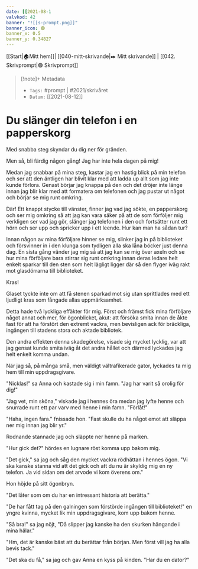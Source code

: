 ```yaml
---
date: [[2021-08-1
valvkod: 42
banner: "![[s-prompt.png]]"
banner_icon: 🟢
banner_x: 0.5
banner_y: 0.34827
---
```

[[Start|🏠Mitt hem]]| [[040-mitt-skrivande|✒️ Mitt skrivande]] | [[042. Skrivprompt|🟢 Skrivprompt]]

> [!note]+ Metadata
> * `Tags:`  #prompt | #2021/skrivåret 
> * `Datum:` [[2021-08-12]]

# Du slänger din telefon i en papperskorg

Med snabba steg skyndar du dig ner för gränden.

Men så, bli färdig någon gång! Jag har inte hela dagen på mig!

Medan jag snabbar på mina steg, kastar jag en hastig blick på min telefon och ser att den äntligen har blivit klar med att ladda up allt som jag inte kunde förlora. Genast börjar jag knappa på den och det dröjer inte länge innan jag blir klar med att formatera om telefonen och jag pustar ut något och börjar se mig runt omkring.

Där! Ett knappt stycke till vänster, finner jag vad jag sökte, en papperskorg och ser mig omkring så att jag kan vara säker på att de som förföljer mig verkligen ser vad jag gör, slänger jag telefonen i den och fortsätter runt ett hörn och ser upp och spricker upp i ett leende. Hur kan man ha sådan tur?

Innan någon av mina förföljare hinner se mig, slinker jag in på biblioteket och försvinner in i den klunga som tydligen alla ska låna böcker just denna dag. En sista gång vänder jag mig så att jag kan se mig över axeln och se hur mina förföljare bara stirrar sig runt omkring innan deras ledare helt enkelt sparkar till den sten som helt lägligt ligger där så den flyger iväg rakt mot glasdörrarna till biblioteket.

Kras!

Glaset tyckte inte om att få stenen sparkad mot sig utan sprittlades med ett ljudligt kras som fångade allas uppmärksamhet.

Detta hade två lyckliga effäkter för mig. Först och främst fick mina förföljare något annat och mer, för ögonblicket, akut: att försöka smita innan de åkte fast för att ha förstört den extremt vackra, men bevisligen ack för bräckliga, ingången till stadens stora och aktade bibliotek.

Den andra effekten denna skadegörelse, visade sig mycket lycklig, var att jag gensat kunde smita iväg åt det andra hållet och därmed lyckades jag helt enkelt komma undan.

När jag så, på många små, men väldigt vältrafikerade gator, lyckades ta mig hem till min uppdragsgivare.

"Nicklas!" sa Anna och kastade sig i min famn. "Jag har varit så orolig för dig!"

"Jag vet, min sköna," viskade jag i hennes öra medan jag lyfte henne och snurrade runt ett par varv med henne i min famn. "Förlåt!"

"Haha, ingen fara." fnissade hon. "Fast skulle du ha något emot att släppa ner mig innan jag blir yr."

Rodnande stannade jag och släppte ner henne på marken.

"Hur gick det?" hördes en lugnare röst komma upp bakom mig.

"Det gick," sa jag och såg den mycket vackra rödhättan i hennes ögon. "Vi ska kanske stanna vid att det gick och att du nu är skyldig mig en ny telefon. Ja vid sidan om det arvode vi kom överens om."

Hon höjde på sitt ögonbryn.

"Det låter som om du har en intressant historia att berätta."

"De har fått tag på den galningen som förstörde ingången till biblioteket!" en yngre kvinna, mycket lik min uppdragsgivare, kom upp bakom henne.

"Så bra!" sa jag nöjt, "Då slipper jag kanske ha den skurken hängande i mina hälar."

"Hm, det är kanske bäst att du berättar från början. Men först vill jag ha alla bevis tack."

"Det ska du få," sa jag och gav Anna en kyss på kinden. "Har du en dator?"


